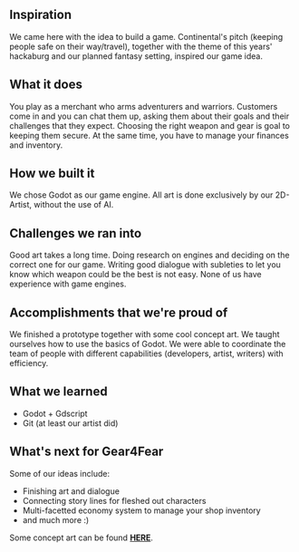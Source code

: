 ## Inspiration
We came here with the idea to build a game.
Continental's pitch (keeping people safe on their way/travel), together with the theme of this years' hackaburg and our planned fantasy setting, inspired our game idea.

## What it does
You play as a merchant who arms adventurers and warriors.
Customers come in and you can chat them up, asking them about their goals and their challenges that they expect.
Choosing the right weapon and gear is goal to keeping them secure.
At the same time, you have to manage your finances and inventory.

## How we built it
We chose Godot as our game engine. 
All art is done exclusively by our 2D-Artist, without the use of AI.

## Challenges we ran into
Good art takes a long time.
Doing research on engines and deciding on the correct one for our game.
Writing good dialogue with subleties to let you know which weapon could be the best is not easy.
None of us have experience with game engines.

## Accomplishments that we're proud of
We finished a prototype together with some cool concept art.
We taught ourselves how to use the basics of Godot.
We were able to coordinate the team of people with different capabilities (developers, artist, writers) with efficiency.

## What we learned
* Godot + Gdscript
* Git (at least our artist did)

## What's next for Gear4Fear
Some of our ideas include:
* Finishing art and dialogue
* Connecting story lines for fleshed out characters
* Multi-facetted economy system to manage your shop inventory
* and much more :) 

Some concept art can be found [**HERE**](https://github.com/Cybran001/hackaburg-project/tree/main/conceptart).
